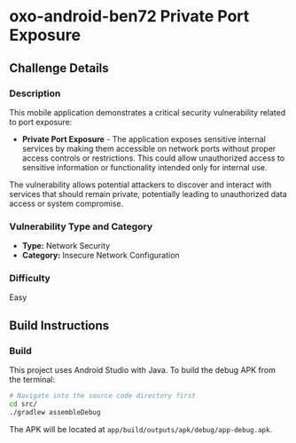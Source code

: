 # oxo-android-ben72 Private Port Exposure

## Challenge Details

### Description

This mobile application demonstrates a critical security vulnerability related to port exposure:

- **Private Port Exposure** - The application exposes sensitive internal services by making them accessible on network ports without proper access controls or restrictions. This could allow unauthorized access to sensitive information or functionality intended only for internal use.

The vulnerability allows potential attackers to discover and interact with services that should remain private, potentially leading to unauthorized data access or system compromise.

### Vulnerability Type and Category
- **Type:** Network Security
- **Category:** Insecure Network Configuration

### Difficulty
Easy

## Build Instructions

### Build
This project uses Android Studio with Java. To build the debug APK from the terminal:
```bash
# Navigate into the source code directory first
cd src/
./gradlew assembleDebug
```
The APK will be located at `app/build/outputs/apk/debug/app-debug.apk`.
